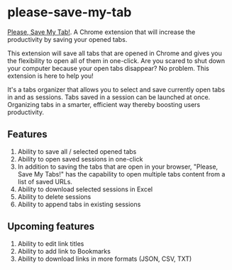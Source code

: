 # please-save-my-tab
[Please, Save My Tab!](https://chrome.google.com/webstore/detail/please-save-my-tabs/lifcohecdiblhheidnilbjkkjgjdbgjh?hl=en-US&gl=IN). A Chrome extension that will increase the productivity by saving your opened tabs. 

This extension will save all tabs that are opened in Chrome and gives you the flexibility to open all of them in one-click.
Are you scared to shut down your computer because your open tabs disappear? No problem. This extension is here to help you!

It's a tabs organizer that allows you to select and save currently open tabs in and as sessions.  Tabs saved in a session can be launched at once. Organizing tabs in a smarter, efficient way thereby boosting users productivity.

Features
--------
1. Ability to save all / selected opened tabs
2. Ability to open saved sessions in one-click
3. In addition to saving the tabs that are open in your browser, "Please, Save My Tabs!" has the capability to open multiple tabs content from a list of saved URLs.
4. Ability to download selected sessions in Excel
5. Ability to delete sessions
6. Ability to append tabs in existing sessions

Upcoming features
--------
1. Ability to edit link titles
2. Ability to add link to Bookmarks
3. Ability to download links in more formats (JSON, CSV, TXT)

